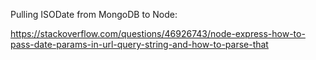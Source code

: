 Pulling ISODate from MongoDB to Node:

https://stackoverflow.com/questions/46926743/node-express-how-to-pass-date-params-in-url-query-string-and-how-to-parse-that
